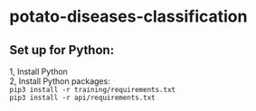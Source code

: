 # potato-diseases-classification
<h2>Set up for Python:</h2>
1, Install Python <br>
2, Install Python packages: <br>
<code>pip3 install -r training/requirements.txt</code> <br>
<code>pip3 install -r api/requirements.txt</code>
